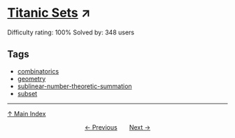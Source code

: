 # [Titanic Sets](https://projecteuler.net/problem=415) ↗️

Difficulty rating: 100%
Solved by: 348 users
## Tags

- [combinatorics](../tags/combinatorics.md)
- [geometry](../tags/geometry.md)
- [sublinear-number-theoretic-summation](../tags/sublinear-number-theoretic-summation.md)
- [subset](../tags/subset.md)



---

[↑ Main Index](../README.md)


<div align=center><a href='414.md'>← Previous</a> &nbsp;&nbsp; &nbsp;&nbsp;  <a href='416.md'>Next →</a></div>
